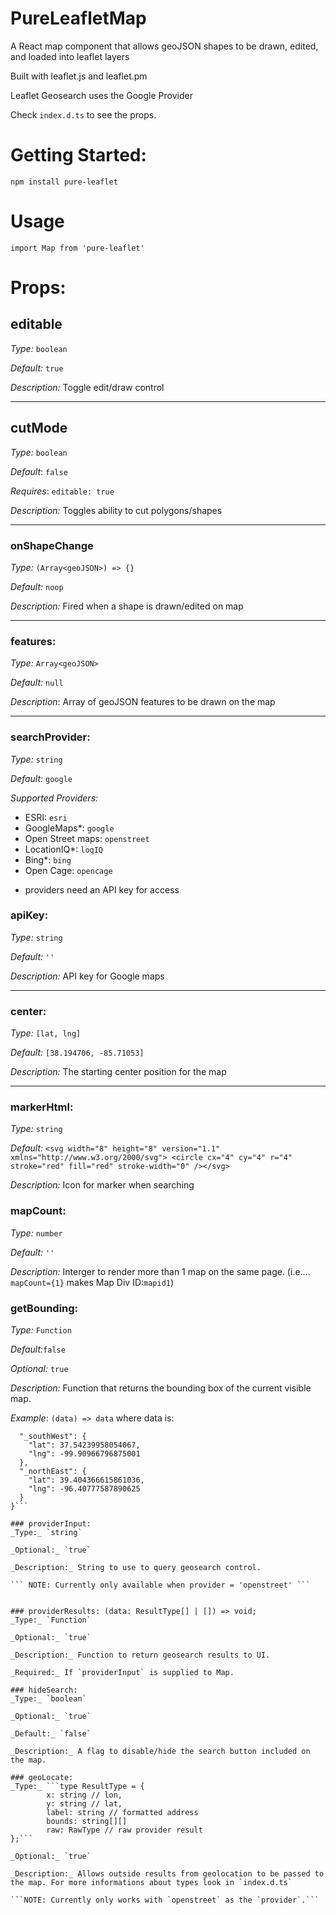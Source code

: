 # PureLeafletMap

A React map component that allows geoJSON shapes to be drawn, edited, and loaded into leaflet layers

Built with leaflet.js and leaflet.pm

Leaflet Geosearch uses the Google Provider

Check `index.d.ts` to see the props.

# Getting Started:

`npm install pure-leaflet`

# Usage

`import Map from 'pure-leaflet'`

# Props:

## editable

_Type:_ `boolean`

_Default:_ `true`

_Description:_ Toggle edit/draw control

---

## cutMode

_Type:_ `boolean`

_Default_: `false`

_Requires_: `editable: true`

_Description:_ Toggles ability to cut polygons/shapes

---

### onShapeChange

_Type:_ `(Array<geoJSON>) => {}`

_Default:_ `noop`

_Description:_ Fired when a shape is drawn/edited on map

---

### features:

_Type:_ `Array<geoJSON>`

_Default:_ `null`

_Description_: Array of geoJSON features to be drawn on the map

---
### searchProvider:

_Type:_ `string`

_Default:_ `google`

_Supported Providers:_

 - ESRI: `esri`
 - GoogleMaps*: `google`
 - Open Street maps: `openstreet`
 - LocationIQ*: `loqIQ`
 - Bing*: `bing`
 - Open Cage: `opencage`

* providers need an API key for access

### apiKey:

_Type:_ `string`

_Default:_ `''`

_Description:_ API key for Google maps

---

### center:

_Type:_ `[lat, lng]`

_Default:_ `[38.194706, -85.71053]`

_Description:_ The starting center position for the map

---

### markerHtml:

_Type:_ `string`

_Default:_ `<svg width="8" height="8" version="1.1" xmlns="http://www.w3.org/2000/svg"> <circle cx="4" cy="4" r="4" stroke="red" fill="red" stroke-width="0" /></svg>`

_Description:_ Icon for marker when searching


### mapCount:
_Type:_ `number`

_Default:_ `''`

_Description:_ Interger to render more than 1 map on the same page. (i.e....
`mapCount={1}` makes Map Div ID:`mapid1`)

### getBounding: 
_Type:_ `Function`

_Default:_`false`

_Optional:_ `true`

_Description:_ Function that returns the bounding box of the current visible
map.

_Example_: `(data) => data` where data is: 
```{
  "_southWest": {
    "lat": 37.54239958054067,
    "lng": -99.90966796875001
  },
  "_northEast": {
    "lat": 39.404366615861036,
    "lng": -96.40777587890625
  }
}```

### providerInput:
_Type:_ `string`

_Optional:_ `true`

_Description:_ String to use to query geosearch control.

``` NOTE: Currently only available when provider = 'openstreet' ```


### providerResults: (data: ResultType[] | []) => void;
_Type:_ `Function`

_Optional:_ `true`

_Description:_ Function to return geosearch results to UI.

_Required:_ If `providerInput` is supplied to Map. 

### hideSearch:
_Type:_ `boolean`

_Optional:_ `true`

_Default:_ `false`

_Description:_ A flag to disable/hide the search button included on the map.

### geoLocate:
_Type:_ ```type ResultType = {
        x: string // lon,
        y: string // lat,
        label: string // formatted address
        bounds: string[][]
        raw: RawType // raw provider result
};```

_Optional:_ `true`

_Description:_ Allows outside results from geolocation to be passed to the map. For more informations about types look in `index.d.ts`

```NOTE: Currently only works with `openstreet` as the `provider`.```